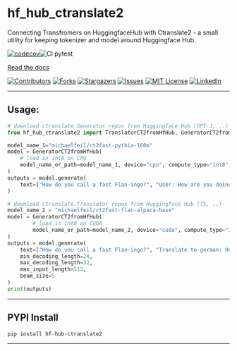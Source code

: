 hf_hub_ctranslate2
==============================

Connecting Transfromers on HuggingfaceHub with Ctranslate2 - a small utility for keeping tokenizer and model around Huggingface Hub.

[![codecov](https://codecov.io/gh/michaelfeil/hf-hub-ctranslate2/branch/master/graph/badge.svg?token=56TSLUCER8)](https://codecov.io/gh/michaelfeil/hf-hub-ctranslate2)![CI pytest](https://github.com/michaelfeil/hf-hub-ctranslate2/actions/workflows/test_release.yml/badge.svg)

[Read the docs](https://michaelfeil.github.io/hf-hub-ctranslate2/)

<!-- PROJECT SHIELDS -->
[![Contributors][contributors-shield]][contributors-url]
[![Forks][forks-shield]][forks-url]
[![Stargazers][stars-shield]][stars-url]
[![Issues][issues-shield]][issues-url]
[![MIT License][license-shield]][license-url]
[![LinkedIn][linkedin-shield]][linkedin-url]

--------
## Usage:
```python
# download ctranslate.Generator repos from Huggingface Hub (GPT-J, ..)
from hf_hub_ctranslate2 import TranslatorCT2fromHfHub, GeneratorCT2fromHfHub

model_name_1="michaelfeil/ct2fast-pythia-160m"
model = GeneratorCT2fromHfHub(
    # load in int8 on CPU
    model_name_or_path=model_name_1, device="cpu", compute_type="int8"
)
outputs = model.generate(
    text=["How do you call a fast Flan-ingo?", "User: How are you doing?"]
)

# download ctranslate.Translator repos from Huggingface Hub (T5, ..)
model_name_2 = "michaelfeil/ct2fast-flan-alpaca-base"
model = GeneratorCT2fromHfHub(
        # load in int8 on CUDA
        model_name_or_path=model_name_2, device="cuda", compute_type="int8_float16"
)
outputs = model.generate(
    text=["How do you call a fast Flan-ingo?", "Translate to german: How are you doing?"],
    min_decoding_length=24,
    max_decoding_length=32,
    max_input_length=512,
    beam_size=5
)
print(outputs)
```

--------
## PYPI Install
```bash
pip install hf-hub-ctranslate2
```
--------



<!-- MARKDOWN LINKS & IMAGES -->
<!-- https://www.markdownguide.org/basic-syntax/#reference-style-links -->
[contributors-shield]: https://img.shields.io/github/contributors/michaelfeil/hf-hub-ctranslate2.svg?style=for-the-badge
[contributors-url]: https://github.com/michaelfeil/hf-hub-ctranslate2/graphs/contributors
[forks-shield]: https://img.shields.io/github/forks/michaelfeil/hf-hub-ctranslate2.svg?style=for-the-badge
[forks-url]: https://github.com/michaelfeil/hf-hub-ctranslate2/network/members
[stars-shield]: https://img.shields.io/github/stars/michaelfeil/hf-hub-ctranslate2.svg?style=for-the-badge
[stars-url]: https://github.com/michaelfeil/hf-hub-ctranslate2/stargazers
[issues-shield]: https://img.shields.io/github/issues/michaelfeil/hf-hub-ctranslate2.svg?style=for-the-badge
[issues-url]: https://github.com/michaelfeil/hf-hub-ctranslate2/issues
[license-shield]: https://img.shields.io/github/license/michaelfeil/hf-hub-ctranslate2.svg?style=for-the-badge
[license-url]: https://github.com/michaelfeil/hf-hub-ctranslate2/blob/master/LICENSE.txt
[linkedin-shield]: https://img.shields.io/badge/-LinkedIn-black.svg?style=for-the-badge&logo=linkedin&colorB=555
[linkedin-url]: https://linkedin.com/in/michael-feil
